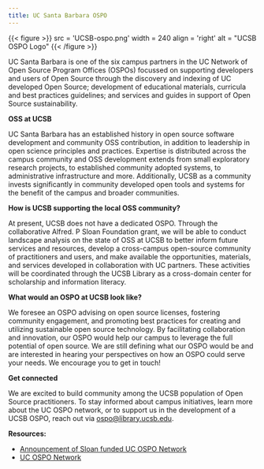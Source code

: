```yaml
---
title: UC Santa Barbara OSPO
---
```


{{< figure >}}
src = 'UCSB-ospo.png'
width = 240
align = 'right'
alt = "UCSB OSPO Logo"
{{< /figure >}}


UC Santa Barbara is one of the six campus partners in the UC Network of Open Source Program Offices (OSPOs) focussed on supporting developers and users of Open Source through the discovery and indexing of UC developed Open Source; development of educational materials, curricula and best practices guidelines; and services and guides in support of Open Source sustainability.

**OSS at UCSB**

UC Santa Barbara has an established history in open source software development and community OSS contribution, in addition to leadership in open science principles and practices. Expertise is distributed across the campus community and OSS development extends from small exploratory research projects, to established community adopted systems, to administrative infrastructure and more. Additionally, UCSB as a community invests significantly in community developed open tools and systems for the benefit of the campus and broader communities.

 
 
**How is UCSB supporting the local OSS community?**

At present, UCSB does not have a dedicated OSPO. Through the collaborative Alfred. P Sloan Foundation grant, we will be able to conduct landscape analysis on the state of OSS at UCSB to better inform future services and resources, develop a cross-campus open-source community of practitioners and users, and make available the opportunities, materials, and services developed in collaboration with UC partners. These activities will be coordinated through the UCSB Library as a cross-domain center for scholarship and information literacy.

**What would an OSPO at UCSB look like?**

We foresee an OSPO advising on open source licenses, fostering community engagement, and promoting best practices for creating and utilizing sustainable open source technology. By facilitating collaboration and innovation, our OSPO would help our campus to leverage the full potential of open source. We are still defining what our OSPO would be and are interested in hearing your perspectives on how an OSPO could serve your needs. We encourage you to get in touch!

**Get connected**

We are excited to build community among the UCSB population of Open Source practitioners. To stay informed about campus initiatives, learn more about the UC OSPO network, or to support us in the development of a UCSB OSPO, reach out via ospo@library.ucsb.edu.

**Resources:**

- [Announcement of Sloan funded UC OSPO Network](https://news.ucsb.edu/in-focus/new-grant-supports-creation-uc-network-open-source-program-offices)
- [UC OSPO Network](https://ucospo.net)
